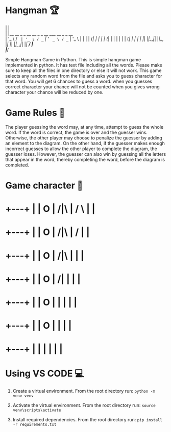 # Hangman 🏆                                
| |                                            
| |__   __ _ _ __   __ _ _ __ ___   __ _ _ __  
| '_ \ / _` | '_ \ / _` | '_ ` _ \ / _` | '_ \ 
| | | | (_| | | | | (_| | | | | | | (_| | | | |
|_| |_|\__,_|_| |_|\__, |_| |_| |_|\__,_|_| |_|
                    __/ |                      
                   |___/    
                   
Simple Hangman Game in Python. This is simple hangman game implemented in python. It has text file including all the words. Please make sure to keep all the files in one directory or else it will not work. This game selects any random word from the file and asks you to guess character for that word. You will get 6 chances to guess a word. when you guesses correct character your chance will not be counted when you gives wrong character your chance will be reduced by one.

# Game Rules 📂

The player guessing the word may, at any time, attempt to guess the whole word. If the word is correct, the game is over and the guesser wins. Otherwise, the other player may choose to penalize the guesser by adding an element to the diagram. On the other hand, if the guesser makes enough incorrect guesses to allow the other player to complete the diagram, the guesser loses. However, the guesser can also win by guessing all the letters that appear in the word, thereby completing the word, before the diagram is completed.

# Game character 🥷


  +---+
  |   |
  O   |
 /|\  |
 / \  |
      |
=========

  +---+
  |   |
  O   |
 /|\  |
 /    |
      |
=========

  +---+
  |   |
  O   |
 /|\  |
      |
      |
=========

  +---+
  |   |
  O   |
 /|   |
      |
      |
=========
   
  +---+
  |   |
  O   |
  |   |
      |
      |
=========

  +---+
  |   |
  O   |
      |
      |
      |
=========

  +---+
  |   |
      |
      |
      |
      |
=========


# Using VS CODE 💻

1. Create a virtual environment. From the root directory run:
`python -m venv venv`

2. Activate the virtual environment. From the root directory run:
`source venv\scripts\activate`

3. Install required dependencies. From the root directory run:
`pip install -r requirements.txt`